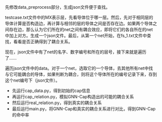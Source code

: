 先修改data_preprocess部分，生成json文件便于查找。

testcase.txt文件中的MX表示层，先看导体位于哪一层。然后，先对于相同层的导体计算是否构造边，再计算与相邻的层的导体之间是否存在边。如果两个导体之间存在边，那么认为它们所在的net之间有耦合效应，即将它们的各自所在的net中加上对方。生成一个json文件。最后，从第一个net开始，在fs_1.txt文件中查找，看看是否正确得到了耦合关系。

现在，json文件中有了net的名字、数字编号和所在的层号，接下来就是遍历了……

遍历json文件中的data。对于一个net，选取它的一个导体，去其他所有net中找与它可能耦合的导体，如果判断为耦合，则将这个导体所在的编号记录下来，存到这个net编号下（json文件）。

* 先运行cap_data.py，得到初始的cap信息
* 再运行cap_relation.py，模拟GNN-Cap构造出的可能的耦合关系
* 然后运行real_relation.py，得到真实的耦合关系
* 最后运行main.py，将GNN-Cap和真实的耦合关系进行对比，得到GNN-Cap的命中率
